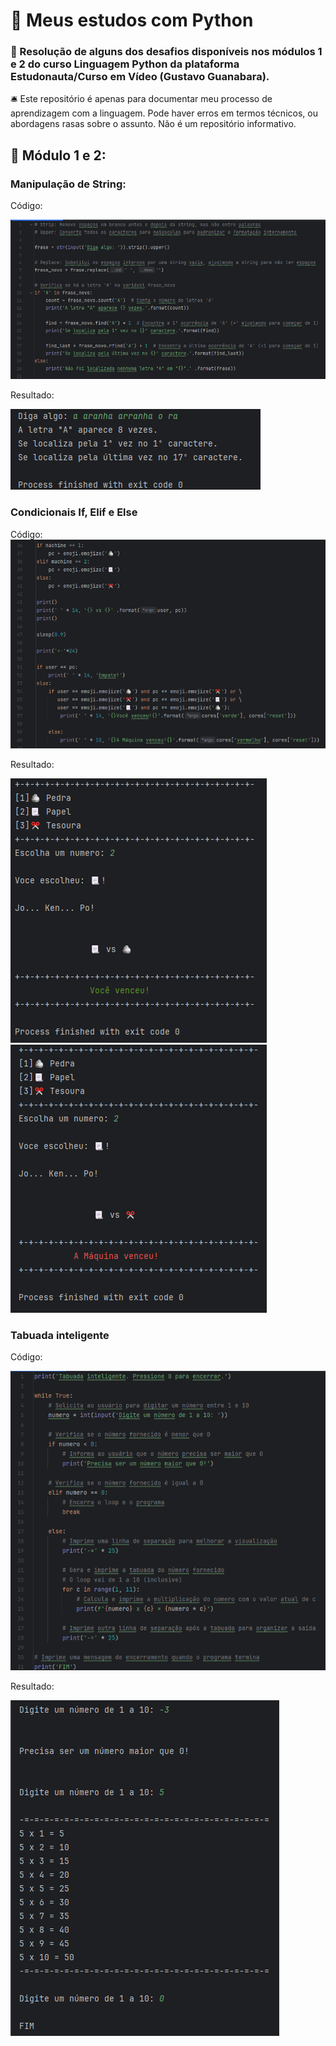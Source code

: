 # 📁 Meus estudos com Python

### 📂 Resolução de alguns dos desafios disponíveis nos módulos 1 e 2 do curso Linguagem Python da plataforma Estudonauta/Curso em Vídeo (Gustavo Guanabara).

🛎️ Este repositório é apenas para documentar meu processo de aprendizagem com a linguagem. Pode haver erros em termos técnicos, ou abordagens rasas sobre o assunto. Não é um repositório informativo.

## 📄 Módulo 1 e 2:

### Manipulação de String:

Código:

![Manipulacao_string](images/manipulacao_texto.png)

Resultado:

![Manipulacao_string_work](images/manipulacao_texto_work.png)

### Condicionais If, Elif e Else

Código:  
![Jokenpo_code](images/jokenpo_code.png)

Resultado:

![Jokenpo_work](images/jokenpo_work.png)
![Jokenpo_work2](images/jokenpo_work_2.png)

### Tabuada inteligente

Código:

![Tabuada_code](images/tabuada_code.png)

Resultado:

![Tabuada_code](images/tabuada_work.png)
